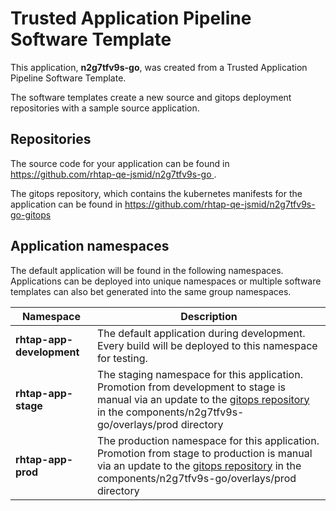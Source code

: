 # Trusted Application Pipeline Software Template

This application, **n2g7tfv9s-go**, was created from a Trusted Application Pipeline Software Template.

The software templates create a new source and gitops deployment repositories with a sample source application. 

## Repositories

The source code for your application can be found in [https://github.com/rhtap-qe-jsmid/n2g7tfv9s-go ](https://github.com/rhtap-qe-jsmid/n2g7tfv9s-go ).
 
The gitops repository, which contains the kubernetes manifests for the application can be found in 
[https://github.com/rhtap-qe-jsmid/n2g7tfv9s-go-gitops ](https://github.com/rhtap-qe-jsmid/n2g7tfv9s-go-gitops ) 

## Application namespaces 

The default application will be found in the following namespaces. Applications can be deployed into unique namespaces or multiple software templates can also bet generated into the same group namespaces.  

|  Namespace   |  Description   |  
| -------- | -------- |   
| **rhtap-app-development** | The default application during development. Every build will be deployed to this namespace for testing. | 
| **rhtap-app-stage** | The staging namespace for this application. Promotion from development to stage is manual via an update to the [gitops repository](https://github.com/rhtap-qe-jsmid/n2g7tfv9s-go-gitops ) in the components/n2g7tfv9s-go/overlays/prod directory |  
| **rhtap-app-prod** | The production namespace for this application. Promotion from stage to production is manual via an update to the [gitops repository](https://github.com/rhtap-qe-jsmid/n2g7tfv9s-go-gitops ) in the components/n2g7tfv9s-go/overlays/prod directory | 